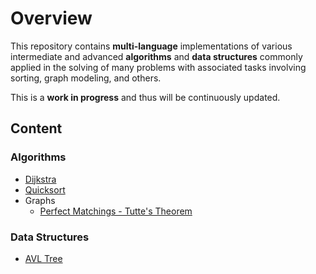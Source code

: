 # Overview

This repository contains **multi-language** implementations of various intermediate and advanced **algorithms** and **data structures** commonly applied in the solving of many problems with associated tasks involving sorting, graph modeling, and others.

This is a **work in progress** and thus will be continuously updated.

## Content

### Algorithms

- [Dijkstra](https://github.com/Willian-Girao/ADS/blob/master/dijkstra/README.md)
- [Quicksort](https://github.com/Willian-Girao/ADS/blob/master/quicksort/README.md)
- Graphs
    - [Perfect Matchings - Tutte's Theorem](https://github.com/Willian-Girao/ADS/blob/master/perfect-match/README.md)

### Data Structures

- [AVL Tree](https://github.com/Willian-Girao/ADS/blob/master/avl-tree/README.md)
